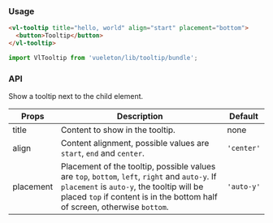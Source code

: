 ### Usage

``` html
<vl-tooltip title="hello, world" align="start" placement="bottom">
  <button>Tooltip</button>
</vl-tooltip>
```

``` js
import VlTooltip from 'vueleton/lib/tooltip/bundle';
```

### API

Show a tooltip next to the child element.

Props              | Description                               | Default
-------------------|-------------------------------------------|-------------
title              | Content to show in the tooltip.           | none
align              | Content alignment, possible values are `start`, `end` and `center`. | `'center'`
placement          | Placement of the tooltip, possible values are `top`, `bottom`, `left`, `right` and `auto-y`. If `placement` is `auto-y`, the tooltip will be placed `top` if content is in the bottom half of screen, otherwise `bottom`. | `'auto-y'`

